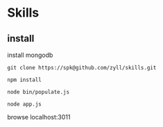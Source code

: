 # Skills

## install

install mongodb

    git clone https://spk@github.com/zyll/skills.git

    npm install

    node bin/populate.js

    node app.js

browse localhost:3011
